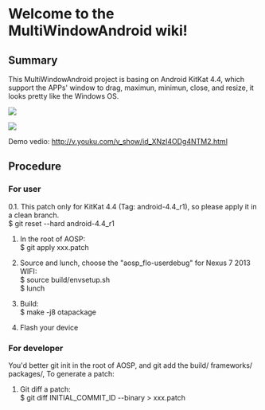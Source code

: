 # Welcome to the MultiWindowAndroid wiki!
## Summary
This MultiWindowAndroid project is basing on Android KitKat 4.4, which support the APPs' window to drag, maximun, minimun, close, and resize, it looks pretty like the Windows OS.

![](http://img.my.csdn.net/uploads/201406/17/1403015500_1406.jpg)

![](http://img.my.csdn.net/uploads/201406/17/1403015499_8171.png)

Demo vedio: http://v.youku.com/v_show/id_XNzI4ODg4NTM2.html

## Procedure
### For user
0.1. This patch only for KitKat 4.4 (Tag: android-4.4_r1), so please apply it in a clean branch.<br/>
$ git reset --hard android-4.4_r1

1. In the root of AOSP:<br/>
$ git apply xxx.patch

2. Source and lunch, choose the "aosp_flo-userdebug" for Nexus 7 2013 WIFI:<br/>
$ source build/envsetup.sh<br/>
$ lunch

3. Build:<br/>
$ make -j8 otapackage

4. Flash your device

### For developer
You'd better git init in the root of AOSP, and git add the build/ frameworks/ packages/, To generate a patch:

1. Git diff a patch:<br/>
$ git diff INITIAL_COMMIT_ID --binary > xxx.patch 


